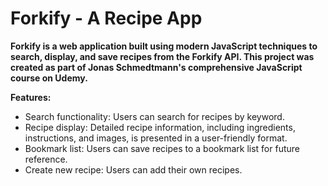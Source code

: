 # **Forkify - A Recipe App**

**Forkify is a web application built using modern JavaScript techniques to search, display, and save recipes from the Forkify API. This project was created as part of Jonas Schmedtmann's comprehensive JavaScript course on Udemy.** 

**Features:**

* Search functionality: Users can search for recipes by keyword.
* Recipe display: Detailed recipe information, including ingredients, instructions, and images, is presented in a user-friendly format.
* Bookmark list: Users can save recipes to a bookmark list for future reference.
* Create new recipe: Users can add their own recipes.